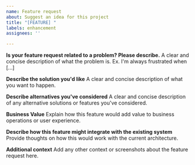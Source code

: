 ```yaml
---
name: Feature request
about: Suggest an idea for this project
title: "[FEATURE] "
labels: enhancement
assignees: ''

---
```


**Is your feature request related to a problem? Please describe.**
A clear and concise description of what the problem is. Ex. I'm always frustrated when [...]

**Describe the solution you'd like**
A clear and concise description of what you want to happen.

**Describe alternatives you've considered**
A clear and concise description of any alternative solutions or features you've considered.

**Business Value**
Explain how this feature would add value to business operations or user experience.

**Describe how this feature might integrate with the existing system**
Provide thoughts on how this would work with the current architecture.

**Additional context**
Add any other context or screenshots about the feature request here.